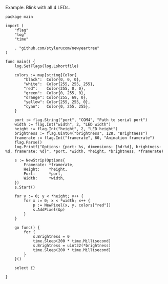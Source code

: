 Example. Blink with all 4 LEDs.

	package main

	import (
		"flag"
		"log"
		"time"

		. "github.com/stylerucom/newyeartree"
	)

	func main() {
		log.SetFlags(log.Lshortfile)

		colors := map[string]Color{
			"black":  Color{0, 0, 0},
			"white":  Color{255, 255, 255},
			"red":    Color{255, 0, 0},
			"green":  Color{0, 255, 0},
			"orange": Color{255, 69, 0},
			"yellow": Color{255, 255, 0},
			"cyan":   Color{0, 255, 255},
		}

		port := flag.String("port", "COM4", "Path to serial port")
		width := flag.Int("width", 2, "LED width")
		height := flag.Int("height", 2, "LED height")
		brightness := flag.Uint64("brightness", 128, "Brightness")
		framerate := flag.Int("framerate", 60, "Animation framerate")
		flag.Parse()
		log.Printf("Options: {port: %s, dimensions: [%d:%d], brightness: %d, framerate: %d}", *port, *width, *height, *brightness, *framerate)

		s := NewStrip(Options{
			Framerate: *framerate,
			Height:    *height,
			Port:      *port,
			Width:     *width,
		})
		s.Start()

		for y := 0; y < *height; y++ {
			for x := 0; x < *width; x++ {
				p := NewPixel(x, y, colors["red"])
				s.AddPixel(&p)
			}
		}

		go func() {
			for {
				s.Brightness = 0
				time.Sleep(200 * time.Millisecond)
				s.Brightness = uint32(*brightness)
				time.Sleep(200 * time.Millisecond)
			}
		}()

		select {}

	}
